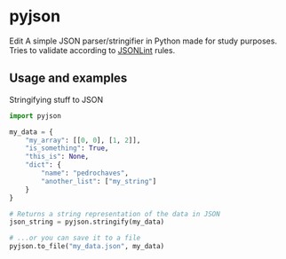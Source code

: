 pyjson
======

Edit
A simple JSON parser/stringifier in Python made for study purposes. Tries to validate according to [JSONLint](http://jsonlint.com/) rules.

## Usage and examples

Stringifying stuff to JSON

```python
import pyjson

my_data = {
    "my_array": [[0, 0], [1, 2]],
    "is_something": True,
    "this_is": None,
    "dict": {
        "name": "pedrochaves",
        "another_list": ["my_string"]
    }
}

# Returns a string representation of the data in JSON
json_string = pyjson.stringify(my_data)

# ...or you can save it to a file
pyjson.to_file("my_data.json", my_data)
```
